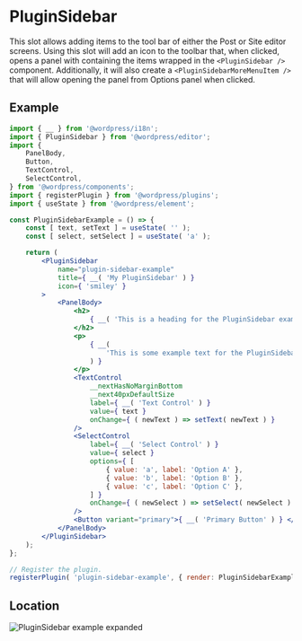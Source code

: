 # PluginSidebar

This slot allows adding items to the tool bar of either the Post or Site editor screens.
Using this slot will add an icon to the toolbar that, when clicked, opens a panel with containing the items wrapped in the `<PluginSidebar />` component.
Additionally, it will also create a `<PluginSidebarMoreMenuItem />` that will allow opening the panel from Options panel when clicked.

## Example

```jsx
import { __ } from '@wordpress/i18n';
import { PluginSidebar } from '@wordpress/editor';
import {
	PanelBody,
	Button,
	TextControl,
	SelectControl,
} from '@wordpress/components';
import { registerPlugin } from '@wordpress/plugins';
import { useState } from '@wordpress/element';

const PluginSidebarExample = () => {
	const [ text, setText ] = useState( '' );
	const [ select, setSelect ] = useState( 'a' );

	return (
		<PluginSidebar
			name="plugin-sidebar-example"
			title={ __( 'My PluginSidebar' ) }
			icon={ 'smiley' }
		>
			<PanelBody>
				<h2>
					{ __( 'This is a heading for the PluginSidebar example.' ) }
				</h2>
				<p>
					{ __(
						'This is some example text for the PluginSidebar example.'
					) }
				</p>
				<TextControl
					__nextHasNoMarginBottom
					__next40pxDefaultSize
					label={ __( 'Text Control' ) }
					value={ text }
					onChange={ ( newText ) => setText( newText ) }
				/>
				<SelectControl
					label={ __( 'Select Control' ) }
					value={ select }
					options={ [
						{ value: 'a', label: 'Option A' },
						{ value: 'b', label: 'Option B' },
						{ value: 'c', label: 'Option C' },
					] }
					onChange={ ( newSelect ) => setSelect( newSelect ) }
				/>
				<Button variant="primary">{ __( 'Primary Button' ) } </Button>
			</PanelBody>
		</PluginSidebar>
	);
};

// Register the plugin.
registerPlugin( 'plugin-sidebar-example', { render: PluginSidebarExample } );
```

## Location

![PluginSidebar example expanded](https://developer.wordpress.org/files/2024/08/plugin-sidebar-example.png)
